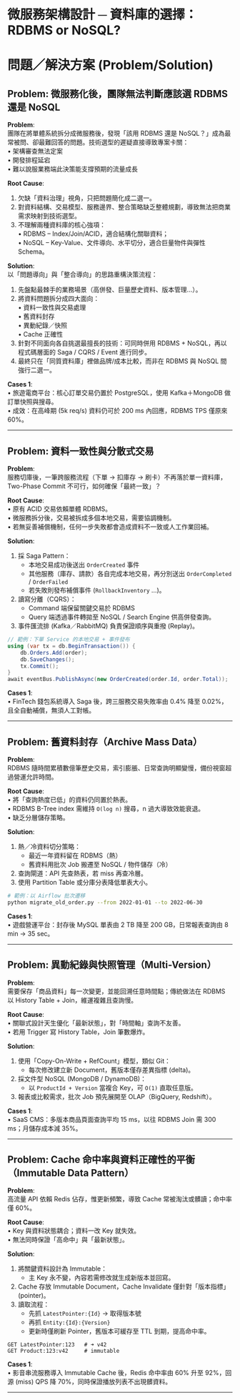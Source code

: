 # 微服務架構設計 ─ 資料庫的選擇：RDBMS or NoSQL?

# 問題／解決方案 (Problem/Solution)

## Problem: 微服務化後，團隊無法判斷應該選 RDBMS 還是 NoSQL

**Problem**:  
團隊在將單體系統拆分成微服務後，發現「該用 RDBMS 還是 NoSQL？」成為最常被問、卻最難回答的問題。技術選型的遲疑直接導致專案卡關：  
• 架構審查無法定案  
• 開發排程延宕  
• 難以說服業務端此決策能支撐預期的流量成長

**Root Cause**:  
1. 欠缺「資料治理」視角，只把問題簡化成二選一。  
2. 對資料結構、交易模型、服務邊界、整合策略缺乏整體規劃，導致無法把商業需求映射到技術選型。  
3. 不理解兩種資料庫的核心強項：  
   • RDBMS – Index/Join/ACID，適合結構化關聯資料；  
   • NoSQL – Key-Value、文件導向、水平切分，適合巨量物件與彈性 Schema。

**Solution**:  
以「問題導向」與「整合導向」的思路重構決策流程：  
1. 先盤點最棘手的業務場景（高併發、巨量歷史資料、版本管理…）。  
2. 將資料問題拆分成四大面向：  
   • 資料一致性與交易處理  
   • 舊資料封存  
   • 異動紀錄／快照  
   • Cache 正確性  
3. 針對不同面向各自挑選最擅長的技術：可同時併用 RDBMS + NoSQL，再以程式碼層面的 Saga / CQRS / Event 進行同步。  
4. 最終只在「同質資料庫」裡做品牌/成本比較，而非在 RDBMS 與 NoSQL 間強行二選一。

**Cases 1**:  
• 旅遊電商平台：核心訂單交易仍置於 PostgreSQL，使用 Kafka＋MongoDB 做訂單快照與搜尋。  
• 成效：在高峰期 (5k req/s) 資料仍可於 200 ms 內回應，RDBMS TPS 僅原來 60%。

---

## Problem: 資料一致性與分散式交易

**Problem**:  
服務切庫後，一筆跨服務流程（下單 → 扣庫存 → 刷卡）不再落於單一資料庫，Two-Phase Commit 不可行，如何確保「最終一致」？

**Root Cause**:  
• 原有 ACID 交易依賴單體 RDBMS。  
• 微服務拆分後，交易被拆成多個本地交易，需要協調機制。  
• 若無妥善補償機制，任何一步失敗都會造成資料不一致或人工作業回補。

**Solution**:  
1. 採 Saga Pattern：  
   - 本地交易成功後送出 `OrderCreated` 事件  
   - 其他服務（庫存、請款）各自完成本地交易，再分別送出 `OrderCompleted` / `OrderFailed`  
   - 若失敗則發布補償事件 (`RollbackInventory` …)。  
2. 讀寫分離（CQRS）：  
   - Command 端保留關鍵交易於 RDBMS  
   - Query 端透過事件轉拋至 NoSQL / Search Engine 供高併發查詢。  
3. 事件匯流排 (Kafka／RabbitMQ) 負責保證順序與重撥 (Replay)。

```csharp
// 範例：下單 Service 的本地交易 + 事件發布
using (var tx = db.BeginTransaction()) {
    db.Orders.Add(order);
    db.SaveChanges();
    tx.Commit();
}
await eventBus.PublishAsync(new OrderCreated(order.Id, order.Total));
```

**Cases 1**:  
• FinTech 錢包系統導入 Saga 後，跨三服務交易失敗率由 0.4% 降至 0.02%，且全自動補償，無須人工對帳。  

---

## Problem: 舊資料封存（Archive Mass Data）

**Problem**:  
RDBMS 隨時間累積數億筆歷史交易，索引膨脹、日常查詢明顯變慢，備份視窗超過營運允許時間。

**Root Cause**:  
• 將「查詢熱度已低」的資料仍同置於熱表。  
• RDBMS B-Tree index 需維持 `O(log n)` 搜尋，n 過大導致效能衰退。  
• 缺乏分層儲存策略。

**Solution**:  
1. 熱／冷資料切分策略：  
   - 最近一年資料留在 RDBMS（熱）  
   - 舊資料用批次 Job 搬遷至 NoSQL / 物件儲存（冷）  
2. 查詢閘道：API 先查熱表，若 miss 再查冷層。  
3. 使用 Partition Table 或分庫分表降低單表大小。  

```bash
# 範例：以 Airflow 批次遷移
python migrate_old_order.py --from 2022-01-01 --to 2022-06-30
```

**Cases 1**:  
• 遊戲營運平台：封存後 MySQL 單表由 2 TB 降至 200 GB，日常報表查詢由 8 min → 35 sec。  

---

## Problem: 異動紀錄與快照管理（Multi-Version）

**Problem**:  
需要保存「商品資料」每一次變更，並能回溯任意時間點；傳統做法在 RDBMS 以 History Table + Join，維運複雜且查詢慢。

**Root Cause**:  
• 關聯式設計天生優化「最新狀態」，對「時間軸」查詢不友善。  
• 若用 Trigger 寫 History Table，Join 筆數爆炸。  

**Solution**:  
1. 使用「Copy-On-Write + RefCount」模型，類似 Git：  
   - 每次修改建立新 Document，舊版本僅存差異指標 (delta)。  
2. 採文件型 NoSQL (MongoDB / DynamoDB)：  
   - 以 `ProductId + Version` 當複合 Key，可 `O(1)` 直取任意版。  
3. 報表或比較需求，批次 Job 預先展開至 OLAP（BigQuery, Redshift）。

**Cases 1**:  
• SaaS CMS：多版本商品頁面查詢平均 15 ms，以往 RDBMS Join 需 300 ms；月儲存成本減 35%。  

---

## Problem: Cache 命中率與資料正確性的平衡（Immutable Data Pattern）

**Problem**:  
高流量 API 依賴 Redis 佔存，惟更新頻繁，導致 Cache 常被淘汰或髒讀；命中率僅 60%。

**Root Cause**:  
• Key 與資料狀態耦合；資料一改 Key 就失效。  
• 無法同時保證「高命中」與「最新狀態」。  

**Solution**:  
1. 將關鍵資料設計為 Immutable：  
   - 主 Key 永不變，內容若需修改就生成新版本並回寫。  
2. Cache 存放 Immutable Document，Cache Invalidate 僅針對「版本指標」(pointer)。  
3. 讀取流程：  
   - 先抓 `LatestPointer:{Id}` → 取得版本號  
   - 再抓 `Entity:{Id}:{Version}`  
   - 更新時僅刷新 Pointer，舊版本可緩存至 TTL 到期，提高命中率。  

```pseudo
GET LatestPointer:123   # ➜ v42
GET Product:123:v42     # immutable
```

**Cases 1**:  
• 影音串流服務導入 Immutable Cache 後，Redis 命中率由 60% 升至 92%，回源 (miss) QPS 降 70%，同時保證播放列表不出現髒資料。  

---

